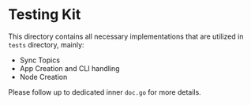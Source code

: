 # Testing Kit

This directory contains all necessary implementations that are utilized in `tests` directory, mainly:

- Sync Topics
- App Creation and CLI handling
- Node Creation

Please follow up to dedicated inner `doc.go` for more details.
